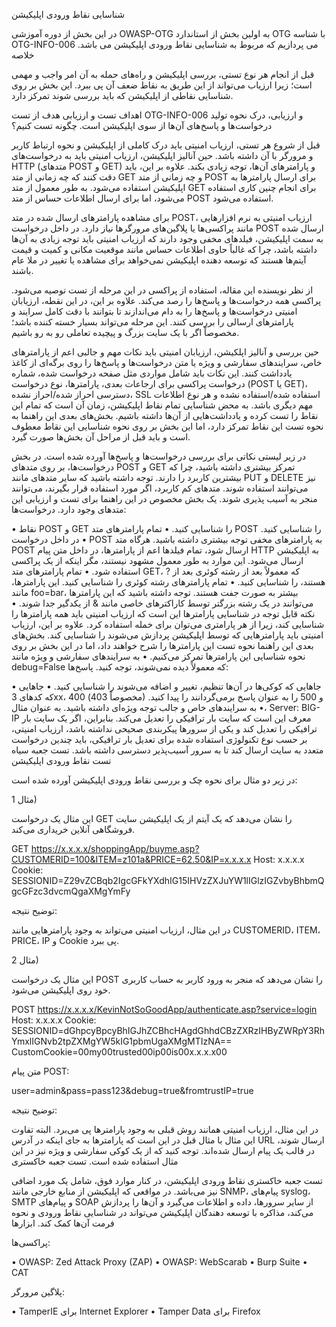 شناسایی نقاط ورودی اپلیکیشن

در این بخش از دوره آموزشی OWASP-OTG به اولین بخش از استاندارد OTG با شناسه OTG-INFO-006 می پردازیم که مربوط به شناسایی نقاط ورودی اپلیکیشن می باشد.
خلاصه

قبل از انجام هر نوع تستی، بررسی اپلیکیشن و راه‌های حمله به آن امر واجب و مهمی است؛ زیرا ارزیاب می‌تواند از این طریق به نقاط ضعف آن پی ببرد. این بخش بر روی شناسایی نقاطی از اپلیکیشن که باید بررسی شوند تمرکز دارد.

اهداف تست و ارزیابی هدف از تست OTG-INFO-006 و ارزیابی، درک نحوه تولید درخواست‌ها و پاسخ‌های آن‌ها از سوی اپلیکیشن است.
چگونه تست کنیم؟

قبل از شروع هر تستی، ارزیاب امنیتی باید درک کاملی از اپلیکیشن و نحوه ارتباط کاربر و مرورگر با آن داشته باشد. حین آنالیز اپلیکیشن، ارزیاب امنیتی باید به درخواست‌های HTTP (متدهای POST و GET) و پارامترهای آن‌ها، توجه زیادی بکند. علاوه بر این، باید دقت کنند که چه زمانی از متد GET و چه زمانی از متد POST برای ارسال پارامترها به اپلیکیشن استفاده می‌شود. به طور معمول از متد GET برای انجام چنین کاری استفاده می‌شود، اما برای ارسال اطلاعات حساس از متد POST استفاده می‌شود.

برای مشاهده پارامترهای ارسال شده در متد POST، ارزیاب امنیتی به نرم افزارهایی مانند پراکسی‌ها یا پلاگین‌های مرورگرها نیاز دارد. در داخل درخواست POST ارسال شده به سمت اپلیکیشن، فیلدهای مخفی وجود دارند که ارزیاب امنیتی باید توجه زیادی به آن‌ها داشته باشد، چرا که غالباً حاوی اطلاعات حساس مانند موقعیت مکانی و کمیت و قیمت آیتم‌ها هستند که توسعه دهنده اپلیکیشن نمی‌خواهد برای مشاهده یا تغییر در ملا عام باشند.

از نظر نویسنده این مقاله، استفاده از پراکسی در این مرحله از تست توصیه می‌شود. پراکسی همه درخواست‌ها و پاسخ‌ها را رصد می‌کند. علاوه بر این، در این نقطه، ارزیابان امنیتی درخواست‌ها و پاسخ‌ها را به دام می‌اندازند تا بتوانند با دقت کامل سرایند و پارامترهای ارسالی را بررسی کنند. این مرحله می‌تواند بسیار خسته کننده باشد؛ مخصوصاً اگر با یک سایت بزرگ و پیچیده تعاملی رو به رو باشیم.

حین بررسی و آنالیز اپلکیشن، ارزیابان امنیتی باید نکات مهم و جالبی اعم از پارامترهای خاص، سرایندهای سفارشی و ویژه یا متن درخواست‌ها و پاسخ‌ها را روی برگه‌ای از کاغذ یادداشت کنند. این نکات باید شامل مواردی مثل صفحه درخواست شده، شماره درخواست پراکسی برای ارجاعات بعدی، پارامترها، نوع درخواست (POST یا GET)، دسترسی احراز شده/احراز نشده، SSL استفاده شده/استفاده نشده و هر نوع اطلاعات مهم دیگری باشد. به محض شناسایی تمام نقاط اپلیکیشن، زمان آن است که تمام این نقاط را تست کرده و یادداشت‌هایی از آن‌ها داشته باشیم. بخش‌های بعدی این راهنما به نحوه تست این نقاط تمرکز دارد، اما این بخش بر روی نحوه شناسایی این نقاط معطوف است و باید قبل از مراحل آن بخش‌ها صورت گیرد.

در زیر لیستی نکاتی برای بررسی درخواست‌ها و پاسخ‌ها آورده شده است. در بخش درخواست‌ها، بر روی متدهای POST و GET تمرکز بیشتری داشته باشید، چرا که بیشترین کاربرد را دارند. توجه داشته باشید که سایر متدهای مانند PUT و DELETE نیز می‌توانند استفاده شوند. متدهای کم کاربرد، اگر مورد استفاده قرار بگیرند، می‌توانند منجر به آسیب پذیری شوند. یک بخش مخصوص در این راهنما برای تست و ارزیابی این متدهای وجود دارد.
درخواست‌ها:

• نقاط POST و GET را شناسایی کنید.
• تمام پارامترهای متد POST را شناسایی کنید.
• در داخل درخواست POST به پارامترهای مخفی توجه بیشتری داشته باشید. هرگاه متد POST ارسال شود، تمام فیلدها اعم از پارامترها، در داخل متن پیام HTTP به اپلیکیشن ارسال می‌شود. این موارد به طور معمول مشهود نیستند، مگر اینکه از یک پراکسی استفاده شود.
• تمام پارامترهای متد GET، که معمولاً بعد از رشته کوئری بعد از ? هستند، را شناسایی کنید.
• تمام پارامترهای رشته کوئری را شناسایی کنید. این پارامترها، مانند foo=bar، بیشتر به صورت جفت هستند. توجه داشته باشید که این پارامترها می‌توانند در یک رشته بزرگتر توسط کاراکترهای خاصی مانند & از یکدگیر جدا شوند.
• نکته قابل توجه در شناسایی پارامترها این است که ارزیاب امنیتی باید همه پارامترها را شناسایی کند، زیرا از هر پارامتری می‌توان برای خمله استفاده کرد. علاوه بر این، ارزیاب امنیتی باید پارامترهایی که توسط اپلیکیشن پردازش می‌شوند را شناسایی کند. بخش‌های بعدی این راهنما نحوه تست این پارامترها را شرح خواهند داد، اما در این بخش بر روی نحوه شناسایی این پارامترها تمرکز می‌کنیم.
• به سرایندهای سفارشی و ویژه مانند debug=False که معمولاً دیده نمی‌شوند، توجه کنید.
پاسخ‌ها:

• جاهایی که کوکی‌ها در آن‌ها تنظیم، تغییر و اضافه می‌شوند را شناسایی کنید.
• جاهایی که کدهای 3xx، 400 (مخصوصاً 403) و 500 را به عنوان پاسخ برمی‌گردانند را پیدا کنید.
• به سرایندهای خاص و جالب توجه ویژه‌ای داشته باشید. به عنوان مثال، Server: BIG-IP معرف این است که سایت بار ترافیکی را تعدیل می‌کند. بنابراین، اگر یک سایت بار ترافیکی را تعدیل کند و یکی از سرورها پیکربندی صحیحی نداشته باشد، ارزیاب امنیتی، بر حسب نوع تکنولوژی استفاده شده برای تعدیل بار ترافیکی، باید چندین درخواست متعدد به سایت ارسال کند تا به سرور آسیب‌پذیر دسترسی داشته باشد.
تست جعبه سیاه
تست نقاط ورودی اپلیکیشن

در زیر دو مثال برای نحوه چک و بررسی نقاط ورودی اپلیکیشن آورده شده است:

مثال 1)

این مثال یک درخواست GET را نشان می‌دهد که یک آیتم از یک اپلیکیشن سایت فروشگاهی آنلاین خریداری می‌کند.

GET https://x.x.x.x/shoppingApp/buyme.asp?CUSTOMERID=100&ITEM=z101a&PRICE=62.50&IP=x.x.x.x
Host: x.x.x.x
Cookie: SESSIONID=Z29vZCBqb2IgcGFkYXdhIG15IHVzZXJuYW1lIGlzIGZvbyBhbmQgcGFzc3dvcmQgaXMgYmFy

توضیح نتیجه:

در این مثال، ارزیاب امنیتی می‌تواند به وجود پارامترهایی مانند CUSTOMERID، ITEM، PRICE، IP و Cookie پی ببرد.

مثال 2)

این مثال یک درخواست POST را نشان می‌دهد که منجر به ورود کاربر به حساب کاربری خود روی اپلیکیشن می‌شود.

POST https://x.x.x.x/KevinNotSoGoodApp/authenticate.asp?service=login
Host: x.x.x.x
Cookie: SESSIONID=dGhpcyBpcyBhIGJhZCBhcHAgdGhhdCBzZXRzIHByZWRpY3RhYmxlIGNvb2tpZXMgYW5kIG1pbmUgaXMgMTIzNA==
CustomCookie=00my00trusted00ip00is00x.x.x.x00

متن پیام POST:

user=admin&pass=pass123&debug=true&fromtrustIP=true

توضیح نتیجه:

در این مثال، ارزیاب امنیتی همانند روش قبلی به وجود پارامترها پی می‌برد. البته تفاوت این مثال با مثال قبل در این است که پارامترها به جای اینکه در آدرس URL ارسال شوند، در قالب یک پیام ارسال شده‌اند. توجه کنید که از یک کوکی سفارشی و ویژه نیز در این مثال استفاده شده است.
تست جعبه خاکستری

تست جعبه خاکستری نقاط ورودی اپلیکیشن، در کنار موارد فوق، شامل یک مورد اضافی نیز می‌باشد. در مواقعی که اپلیکیشن از منابع خارجی مانند SNMP، پیام‌های syslog، SMTP و پیام‌های SOAP از سایر سرورها، داده و اطلاعات می‌گیرد و آن‌ها را پردازش می‌کند، مذاکره با توسعه دهندگان اپلیکیشن می‌تواند در شناسایی نقاط ورودی و نحوه فرمت آن‌ها کمک کند.
ابزارها

پراکسی‌ها:

• OWASP: Zed Attack Proxy (ZAP)
• OWASP: WebScarab
• Burp Suite
• CAT

پلاگین مرورگر:

• TamperIE برای Internet Explorer
• Tamper Data برای Firefox
